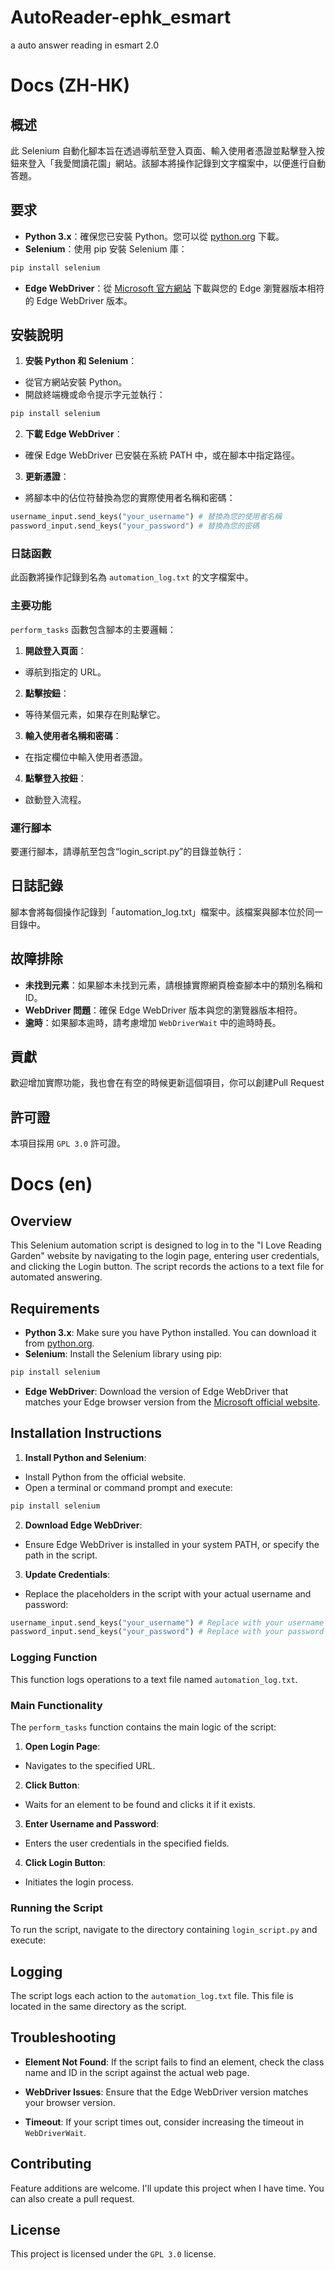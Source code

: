 # AutoReader-ephk_esmart
a auto answer reading in esmart 2.0

# Docs (ZH-HK)
## 概述

此 Selenium 自動化腳本旨在透過導航至登入頁面、輸入使用者憑證並點擊登入按鈕來登入「我愛閲讀花園」網站。該腳本將操作記錄到文字檔案中，以便進行自動答題。

## 要求

- **Python 3.x**：確保您已安裝 Python。您可以從 [python.org](https://www.python.org/downloads/) 下載。
- **Selenium**：使用 pip 安裝 Selenium 庫：
```bash
pip install selenium
```
- **Edge WebDriver**：從 [Microsoft 官方網站](https://developer.microsoft.com/en-us/microsoft-edge/tools/webdriver/) 下載與您的 Edge 瀏覽器版本相符的 Edge WebDriver 版本。

## 安裝說明

1. **安裝 Python 和 Selenium**：
- 從官方網站安裝 Python。
- 開啟終端機或命令提示字元並執行：
```bash
pip install selenium
```

2. **下載 Edge WebDriver**：
- 確保 Edge WebDriver 已安裝在系統 PATH 中，或在腳本中指定路徑。

3. **更新憑證**：
- 將腳本中的佔位符替換為您的實際使用者名稱和密碼：
```python
username_input.send_keys("your_username") # 替換為您的使用者名稱
password_input.send_keys("your_password") # 替換為您的密碼
```

### 日誌函數
此函數將操作記錄到名為 `automation_log.txt` 的文字檔案中。

### 主要功能
`perform_tasks` 函數包含腳本的主要邏輯：

1. **開啟登入頁面**：
- 導航到指定的 URL。

2. **點擊按鈕**：
- 等待某個元素，如果存在則點擊它。

3. **輸入使用者名稱和密碼**：
- 在指定欄位中輸入使用者憑證。

4. **點擊登入按鈕**：
- 啟動登入流程。

### 運行腳本
要運行腳本，請導航至包含“login_script.py”的目錄並執行：

## 日誌記錄
腳本會將每個操作記錄到「automation_log.txt」檔案中。該檔案與腳本位於同一目錄中。

## 故障排除

- **未找到元素**：如果腳本未找到元素，請根據實際網頁檢查腳本中的類別名稱和 ID。
- **WebDriver 問題**：確保 Edge WebDriver 版本與您的瀏覽器版本相符。
- **逾時**：如果腳本逾時，請考慮增加 `WebDriverWait` 中的逾時時長。

## 貢獻

歡迎增加實際功能，我也會在有空的時候更新這個項目，你可以創建Pull Request

## 許可證

本項目採用 `GPL 3.0` 許可證。

# Docs (en)
## Overview

This Selenium automation script is designed to log in to the "I Love Reading Garden" website by navigating to the login page, entering user credentials, and clicking the Login button. The script records the actions to a text file for automated answering.

## Requirements

- **Python 3.x**: Make sure you have Python installed. You can download it from [python.org](https://www.python.org/downloads/).
- **Selenium**: Install the Selenium library using pip:
```bash
pip install selenium
```
- **Edge WebDriver**: Download the version of Edge WebDriver that matches your Edge browser version from the [Microsoft official website](https://developer.microsoft.com/en-us/microsoft-edge/tools/webdriver/).

## Installation Instructions

1. **Install Python and Selenium**:
- Install Python from the official website.
- Open a terminal or command prompt and execute:
```bash
pip install selenium
```

2. **Download Edge WebDriver**:
- Ensure Edge WebDriver is installed in your system PATH, or specify the path in the script.

3. **Update Credentials**:
- Replace the placeholders in the script with your actual username and password:
```python
username_input.send_keys("your_username") # Replace with your username
password_input.send_keys("your_password") # Replace with your password
```

### Logging Function
This function logs operations to a text file named `automation_log.txt`.

### Main Functionality
The `perform_tasks` function contains the main logic of the script:

1. **Open Login Page**:
- Navigates to the specified URL.

2. **Click Button**:
- Waits for an element to be found and clicks it if it exists.

3. **Enter Username and Password**:
- Enters the user credentials in the specified fields.

4. **Click Login Button**:
- Initiates the login process.

### Running the Script
To run the script, navigate to the directory containing `login_script.py` and execute:

## Logging
The script logs each action to the `automation_log.txt` file. This file is located in the same directory as the script.

## Troubleshooting

- **Element Not Found**: If the script fails to find an element, check the class name and ID in the script against the actual web page.

- **WebDriver Issues**: Ensure that the Edge WebDriver version matches your browser version.
- **Timeout**: If your script times out, consider increasing the timeout in `WebDriverWait`.

## Contributing

Feature additions are welcome. I'll update this project when I have time. You can also create a pull request.

## License

This project is licensed under the `GPL 3.0` license.
